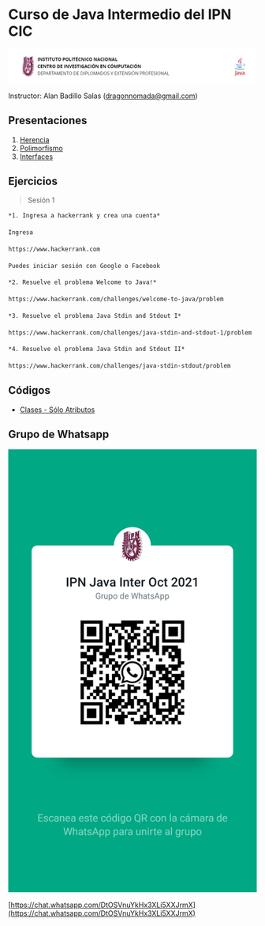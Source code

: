 # Curso de Java Intermedio del IPN CIC

![Logo](./assets/logo.png)

Instructor: Alan Badillo Salas (dragonnomada@gmail.com)

## Presentaciones

1. [Herencia](https://slides.com/dragonnomada123/ipn-javai-herencia/fullscreen)
2. [Polimorfismo](https://slides.com/dragonnomada123/java-intermedio-polimorfismo/fullscreen)
3. [Interfaces](https://slides.com/dragonnomada123/java-intermedio-interfaces/fullscreen)

## Ejercicios

> Sesión 1

```txt
*1. Ingresa a hackerrank y crea una cuenta*

Ingresa

https://www.hackerrank.com

Puedes iniciar sesión con Google o Facebook

*2. Resuelve el problema Welcome to Java!*

https://www.hackerrank.com/challenges/welcome-to-java/problem

*3. Resuelve el problema Java Stdin and Stdout I*

https://www.hackerrank.com/challenges/java-stdin-and-stdout-1/problem

*4. Resuelve el problema Java Stdin and Stdout II*

https://www.hackerrank.com/challenges/java-stdin-stdout/problem
```

## Códigos

* [Clases - Sólo Atributos](https://replit.com/@DragonNomada/Clases-Solo-Atributos?v=1)

## Grupo de Whatsapp

![Whatsapp](./assets/whatsapp.jpeg)

[https://chat.whatsapp.com/DtOSVnuYkHx3XLi5XXJrmX](https://chat.whatsapp.com/DtOSVnuYkHx3XLi5XXJrmX)